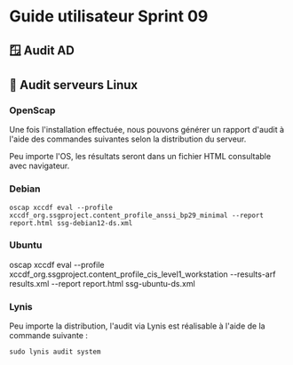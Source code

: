 # Guide utilisateur Sprint 09

## 🪟 Audit AD

## 🐧 Audit serveurs Linux

### OpenScap

Une fois l'installation effectuée, nous pouvons générer un rapport d'audit à l'aide des commandes suivantes selon la distribution du serveur.

Peu importe l'OS, les résultats seront dans un fichier HTML consultable avec navigateur.

### Debian

```oscap xccdf eval --profile xccdf_org.ssgproject.content_profile_anssi_bp29_minimal --report report.html ssg-debian12-ds.xml```

### Ubuntu

oscap xccdf eval --profile xccdf_org.ssgproject.content_profile_cis_level1_workstation --results-arf results.xml --report report.html ssg-ubuntu-ds.xml

### Lynis

Peu importe la distribution, l'audit via Lynis est réalisable à l'aide de la commande suivante :

```sudo lynis audit system```
